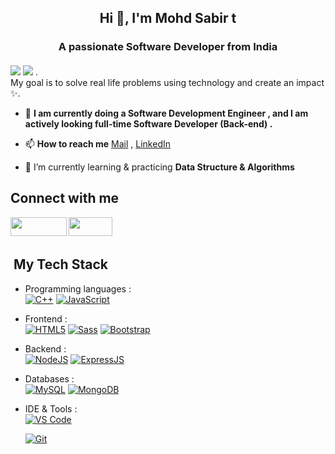 <h2 align="center"> Hi 👋, I'm Mohd Sabir t</h2>
<h3 align="center">A passionate Software Developer from India</h3>

#### 
<img src="https://img.shields.io/badge/-JavaScript%20Developer-yellow?&style=for-the-badge"/>    <img src="https://img.shields.io/badge/-Backend Developer-green?&style=for-the-badge"/>
 .                                           
My goal is to solve real life problems using technology and create an impact ✨.

- 🔷 **I am currently doing a Software Development Engineer , and I am actively looking full-time Software Developer (Back-end) .**

<!-- - 📓 You can find my **Resume** [here](https://drive.google.com/file/d/1Ap5Q8cvr6VZBrL8mVhvpyBRtvA8JRref/view) -->

- 📫 **How to reach me** [Mail](mailto:sabiransari01981@gmail.com) , [LinkedIn](https://github.com/MohdSabirr)

- 🌱 I’m currently learning & practicing **Data Structure & Algorithms**




 
 ## Connect with me 



<a href="https://www.linkedin.com/in/alakhdeepsingh/" target="blank" >
<img align="left" src="https://img.shields.io/badge/LinkedIn-0077B5?style=for-the-badge&logo=linkedin&logoColor=white" height="30" width="90"/> 
 </a>
   <a href="mailto:sabiransari01981@gmail.com"> 
    <img align="left"src="https://img.shields.io/badge/Gmail-D14836?style=for-the-badge&logo=gmail&logoColor=white"  height="30" width="70"/>
  </a>


  
 <br>
 <br>


 
 
 <h2> &nbsp;My Tech Stack</h2>

- Programming languages : <br />
    [![C++](https://img.shields.io/badge/C%2B%2B-00599C?style=flat&logo=c%2B%2B&logoColor=white)](https://www.cplusplus.com/)
    [![JavaScript](	https://img.shields.io/badge/JavaScript-F7DF1E?style=flat&logo=javascript&logoColor=black)](https://developer.mozilla.org/en-US/docs/Web/JavaScript) 
    
    
- Frontend : <br />
    [![HTML5](https://img.shields.io/badge/HTML5-E34F26?style=flat&logo=html5&logoColor=white)](https://www.w3.org/html/)
    [![Sass](https://img.shields.io/badge/Sass-CC6699?style=flat&logo=sass&logoColor=white)](https://sass-lang.com/)
    [![Bootstrap](https://img.shields.io/badge/Bootstrap-563D7C?style=flat&logo=bootstrap&logoColor=white)](https://getbootstrap.com)
    
- Backend : <br />
    [![NodeJS](https://img.shields.io/badge/Node.js-43853D?style=flat&logo=node.js&logoColor=white)](https://nodejs.org)
    [![ExpressJS](https://img.shields.io/badge/Express.js-43853D?style=flat&logo=express.js&logoColor=white)](https://expressjs.org)
 
  
- Databases :  <br />
    [![MySQL](https://img.shields.io/badge/MySQL-00000F?style=flat&logo=mysql&logoColor=white)](https://www.mysql.com/)
    [![MongoDB](https://img.shields.io/badge/MongoDB-4EA94B?style=flat&logo=mongodb&logoColor=white)](https://www.mongodb.com/)
 
- IDE & Tools : <br />
    [![VS Code](http://img.shields.io/badge/-VS%20Code-5C2D91?style=flat&logo=visual-studio-code&logoColor=white)](https://code.visualstudio.com/)
  
    [![Git](https://img.shields.io/badge/Git-F05032?style=flat&logo=git&logoColor=white)](https://git-scm.com/)
